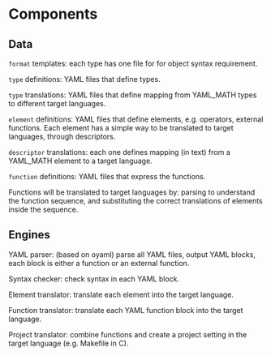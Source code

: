 # Components

## Data

`format` templates: each type has one file for for object syntax requirement.

`type` definitions: YAML files that define types.

`type` translations: YAML files that define mapping from YAML_MATH types to different target languages.

`element` definitions: YAML files that define elements, e.g. operators, external functions. Each element has a simple way to be translated to target languages, through descriptors.

`descriptor` translations: each one defines mapping (in text) from a YAML_MATH element to a target language.

`function` definitions: YAML files that express the functions.

Functions will be translated to target languages by: parsing to understand the function sequence, and substituting the correct translations of elements inside the sequence.

## Engines

YAML parser: (based on oyaml) parse all YAML files, output YAML blocks, each block is either a function or an external function.

Syntax checker: check syntax in each YAML block.

Element translator: translate each element into the target language.

Function translator: translate each YAML function block into the target language.

Project translator: combine functions and create a project setting in the target language (e.g. Makefile in C).
